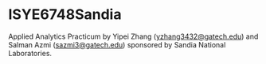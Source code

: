 # ISYE6748Sandia

Applied Analytics Practicum by Yipei Zhang (yzhang3432@gatech.edu) and Salman Azmi (sazmi3@gatech.edu) sponsored by Sandia National Laboratories.
